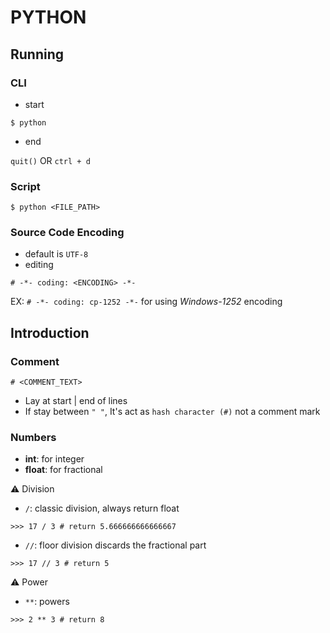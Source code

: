 # PYTHON

## Running
### CLI
- start
```
$ python
```
- end

`quit()` OR `ctrl + d`

### Script
```
$ python <FILE_PATH>
```

### Source Code Encoding
- default is `UTF-8`
- editing

```
# -*- coding: <ENCODING> -*-
```
EX: `# -*- coding: cp-1252 -*-` for using _Windows-1252_ encoding

## Introduction
### Comment
```
# <COMMENT_TEXT>
```
- Lay at start | end of lines
- If stay between `" "`, It's act as `hash character (#)` not a comment mark

### Numbers
- __int__: for integer
- __float__: for fractional

⚠ Division
- `/`: classic division, always return float

```
>>> 17 / 3 # return 5.666666666666667
```
- `//`: floor division discards the fractional part

```
>>> 17 // 3 # return 5
```

⚠ Power
- `**`: powers

```
>>> 2 ** 3 # return 8
```